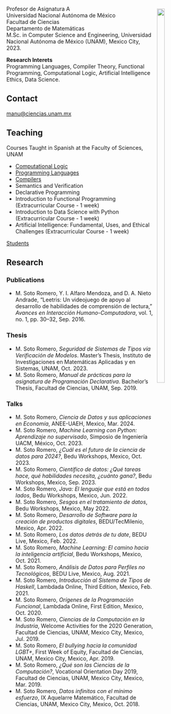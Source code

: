 <!-- <p align=right> <a href="students">Students</a> | Résumé </p> -->

<img src="https://avatars.githubusercontent.com/u/15841718?v=4" align="right" width="20%" height="50%" vspace=22 hspace=10>

Profesor de Asignatura A   
Universidad Nacional Autónoma de México   
Facultad de Ciencias   
Departamento de Matemáticas   
M.Sc. in Computer Science and Engineering, Universidad Nacional Autónoma de México (UNAM), Mexico City, 2023.   

**Research Interets**   
Programming Languages, Compiler Theory, Functional Programming, Computational Logic, Artificial Intelligence Ethics, Data Science.

## Contact

manu@ciencias.unam.mx

## Teaching

Courses Taught in Spanish at the Faculty of Sciences, UNAM

- [Computational Logic](https://lambdasspace.github.io/LC)
- [Programming Languages](https://lambdasspace.github.io/LDP)
- [Compilers](https://lambdasspace.github.io/CMP)
- Semantics and Verification
- Declarative Programming
- Introduction to Functional Programming (Extracurricular Course - 1 week)
- Introduction to Data Science with Python (Extracurricular Course - 1 week)
- Artificial Intelligence: Fundamental, Uses, and Ethical Challenges (Extracurricular Course - 1 week)

[Students](students/)

## Research

### Publications

- M. Soto Romero, Y. I. Alfaro Mendoza, and D. A. Nieto Andrade, “Leetris: Un videojuego de apoyo al desarrollo de habilidades de comprensión de lectura,” *Avances en Interacción Humano-Computadora*, vol. 1, no. 1, pp. 30–32, Sep. 2016.

### Thesis

- M. Soto Romero, *Seguridad de Sistemas de Tipos vía Verificación de Modelos*. Master’s Thesis, Instituto de Investigaciones en Matemáticas Aplicadas y en Sistemas, UNAM, Oct. 2023.  
- M. Soto Romero, *Manual de prácticas para la asignatura de Programación Declarativa*. Bachelor’s Thesis, Facultad de Ciencias, UNAM, Sep. 2019.

### Talks

- M. Soto Romero, *Ciencia de Datos y sus aplicaciones en Economía*, ANEE-UAEH, Mexico, Mar. 2024.
- M. Soto Romero, *Machine Learning con Python: Aprendizaje no supervisado*, Simposio de Ingeniería UACM, México, Oct. 2023.
- M. Soto Romero, *¿Cuál es el futuro de la ciencia de datos para 2024?*, Bedu Workshops, Mexico, Oct. 2023.  
- M. Soto Romero, *Científico de datos: ¿Qué tareas hace, qué habilidades necesita, ¿cuánto gana?*, Bedu Workshops, Mexico, Sep. 2023.  
- M. Soto Romero, *Java: El lenguaje que está en todos lados*, Bedu Workshops, Mexico, Jun. 2022.  
- M. Soto Romero, *Sesgos en el tratamiento de datos*, Bedu Workshops, Mexico, May 2022.  
- M. Soto Romero, *Desarrollo de Software para la creación de productos digitales*, BEDU/TecMilenio, Mexico, Apr. 2022.  
- M. Soto Romero, *Los datos detrás de tu date*, BEDU Live, Mexico, Feb. 2022.  
- M. Soto Romero, *Machine Learning: El camino hacia la inteligencia artificial*, Bedu Workshops, Mexico, Oct. 2021.  
- M. Soto Romero, *Análisis de Datos para Perfiles no Tecnológicos*, BEDU Live, Mexico, Aug. 2021.  
- M. Soto Romero, *Introducción al Sistema de Tipos de Haskell*, Lambdada Online, Third Edition, Mexico, Feb. 2021.  
- M. Soto Romero, *Orígenes de la Programación Funcional*, Lambdada Online, First Edition, Mexico, Oct. 2020.  
- M. Soto Romero, *Ciencias de la Computación en la Industria*, Welcome Activities for the 2020 Generation, Facultad de Ciencias, UNAM, Mexico City, Mexico, Jul. 2019.  
- M. Soto Romero, *El bullying hacia la comunidad LGBT+*, First Week of Equity, Facultad de Ciencias, UNAM, Mexico City, Mexico, Apr. 2019.  
- M. Soto Romero, *¿Qué son las Ciencias de la Computación?*, Vocational Orientation Day 2019, Facultad de Ciencias, UNAM, Mexico City, Mexico, Mar. 2019.  
- M. Soto Romero, *Datos infinitos con el mínimo esfuerzo*, IX Aquelarre Matemático, Facultad de Ciencias, UNAM, Mexico City, Mexico, Oct. 2018.
